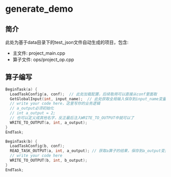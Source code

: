 # generate_demo
## 简介
此处为基于data目录下的test_json文件自动生成的项目，包含:
- 主文件: project_main.cpp
- 算子文件: ops/project_op.cpp
## 算子编写

```c++
BeginTask(a) {
  LoadTaskConfig(a, conf);  // 此处加载配置，后续取用可以直接从conf里面取
  GetGlobalInput(int, input_name);  // 此处获取全局输入保存到input_name变量里，这里变量名可以随意更改
  // write your code here，这里写你的业务逻辑
  // a_output必须初始化
  // int a_output = 2;
  // 也可以定义成其他名字，反正最后注入WRITE_TO_OUTPUT中就可以了
  WRITE_TO_OUTPUT(a, int, a_output);
}
EndTask;

BeginTask(b) {
  LoadTaskConfig(b, conf);
  READ_TASK_OUTPUT(a, int, a_output); // 获取a算子的结果，保存到a_output变量中，这里变量名可以随意更改
  // write your code here
  WRITE_TO_OUTPUT(b, int, b_output);
}
EndTask;
```


